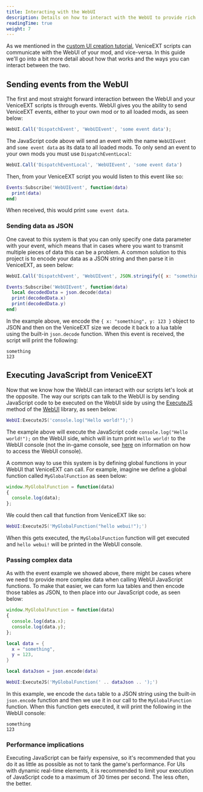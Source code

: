 ```yaml
---
title: Interacting with the WebUI
description: Details on how to interact with the WebUI to provide rich UI experiences to your players.
readingTime: true
weight: 7
---
```


As we mentioned in the [custom UI creation tutorial](https://docs.veniceunleashed.net/modding/custom-ui/#communicating-with-veniceext), VeniceEXT scripts can communicate with the WebUI of your mod, and vice-versa. In this guide we'll go into a bit more detail about how that works and the ways you can interact between the two.

## Sending events from the WebUI

The first and most straight forward interaction between the WebUI and your VeniceEXT scripts is through events. WebUI gives you the ability to send VeniceEXT events, either to your own mod or to all loaded mods, as seen below:

```js
WebUI.Call('DispatchEvent', 'WebUIEvent', 'some event data');
```

The JavaScript code above will send an event with the name `WebUIEvent` and `some event data` as its data to all loaded mods. To only send an event to your own mods you must use `DispatchEventLocal`:

```js
WebUI.Call('DispatchEventLocal', 'WebUIEvent', 'some event data')
```

Then, from your VeniceEXT script you would listen to this event like so:

```lua
Events:Subscribe('WebUIEvent', function(data)
  print(data)
end)
```

When received, this would print `some event data`. 

### Sending data as JSON

One caveat to this system is that you can only specify one data parameter with your event, which means that in cases where you want to transmit multiple pieces of data this can be a problem. A common solution to this project is to encode your data as a JSON string and then parse it in VeniceEXT, as seen below:

```js
WebUI.Call('DispatchEvent', 'WebUIEvent', JSON.stringify({ x: "something", y: 123 }));
```

```lua
Events:Subscribe('WebUIEvent', function(data)
  local decodedData = json.decode(data)
  print(decodedData.x)
  print(decodedData.y)
end)
```

In the example above, we encode the `{ x: "something", y: 123 }` object to JSON and then on the VeniceEXT size we decode it back to a lua table using the built-in `json.decode` function. When this event is received, the script will print the following:

```
something
123
```

## Executing JavaScript from VeniceEXT

Now that we know how the WebUI can interact with our scripts let's look at the opposite. The way our scripts can talk to the WebUI is by sending JavaScript code to be executed on the WebUI side by using the [ExecuteJS]() method of the [WebUI]() library, as seen below:

```lua
WebUI:ExecuteJS('console.log("Hello world!");')
```

The example above will execute the JavaScript code `console.log("Hello world!");` on the WebUI side, which will in turn print `Hello world!` to the WebUI console (not the in-game console, see [here](https://docs.veniceunleashed.net/modding/custom-ui/#debugging-your-ui) on information on how to access the WebUI console).

A common way to use this system is by defining global functions in your WebUI that VeniceEXT can call. For example, imagine we define a global function called `MyGlobalFunction` as seen below:

```js
window.MyGlobalFunction = function(data)
{
  console.log(data);
};
```

We could then call that function from VeniceEXT like so:

```lua
WebUI:ExecuteJS('MyGlobalFunction("hello webui!");')
```

When this gets executed, the `MyGlobalFunction` function will get executed and `hello webui!` will be printed in the WebUI console.

### Passing complex data

As with the event example we showed above, there might be cases where we need to provide more complex data when calling WebUI JavaScript functions. To make that easier, we can form lua tables and then encode those tables as JSON, to then place into our JavaScript code, as seen below:

```js
window.MyGlobalFunction = function(data)
{
  console.log(data.x);
  console.log(data.y);
};
```

```lua
local data = {
  x = "something",
  y = 123,
}

local dataJson = json.encode(data)

WebUI:ExecuteJS('MyGlobalFunction(' .. dataJson .. ');')
```

In this example, we encode the `data` table to a JSON string using the built-in `json.encode` function and then we use it in our call to the `MyGlobalFunction` function. When this function gets executed, it will print the following in the WebUI console:

```
something
123
```

### Performance implications

Executing JavaScript can be fairly expensive, so it's recommended that you do it as little as possible as not to tank the game's performance. For UIs with dynamic real-time elements, it is recommended to limit your execution of JavaScript code to a maximum of 30 times per second. The less often, the better.

